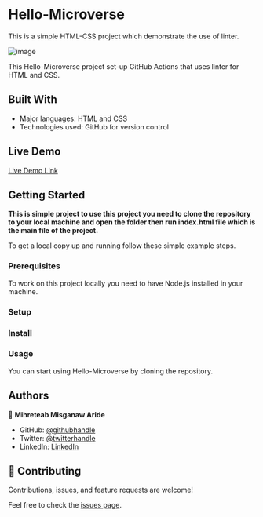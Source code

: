 # Hello-Microverse

This is a simple HTML-CSS project which demonstrate the use of linter.

![image](https://user-images.githubusercontent.com/34578631/137992353-805046fc-6b3a-46eb-8275-16353ff18e6d.png)

This Hello-Microverse project set-up GitHub Actions that uses linter for HTML and CSS.

## Built With

- Major languages: HTML and CSS
- Technologies used: GitHub for version control

## Live Demo

[Live Demo Link](https://mre55.github.io/Hello-world/)


## Getting Started

**This is simple project to use this project you need to clone the repository to your local machine and open the folder then run index.html file which is the main file of the project.**


To get a local copy up and running follow these simple example steps.

### Prerequisites

To work on this project locally you need to have Node.js installed in your machine.

### Setup

### Install

### Usage

You can start using Hello-Microverse by cloning the repository.



## Authors

👤 **Mihreteab Misganaw Aride**

- GitHub: [@githubhandle](https://github.com/Mre55)
- Twitter: [@twitterhandle](https://twitter.com/MreMisganaw)
- LinkedIn: [LinkedIn](https://www.linkedin.com/in/mihreteab-misganaw-86249812b/)

## 🤝 Contributing

Contributions, issues, and feature requests are welcome!

Feel free to check the [issues page](../../issues/).
